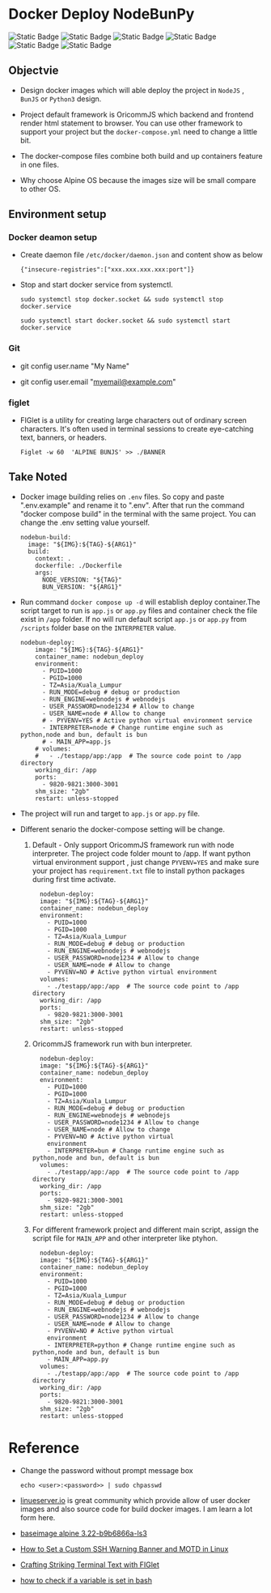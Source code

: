 # Docker Deploy NodeBunPy

![Static Badge](https://img.shields.io/badge/License-Mulan_PSL_v2-_)
![Static Badge](https://img.shields.io/badge/NodeJS-V20_.19_.4-_)
![Static Badge](https://img.shields.io/badge/BunJS-V1_.2_.20-_)
![Static Badge](https://img.shields.io/badge/ElectronJS-V34_.2_.0-_)
![Static Badge](https://img.shields.io/badge/Python3-Latest-__?style=flat)
![Static Badge](https://img.shields.io/badge/OS-Alpine_3.20-_?style=flat)

## Objectvie

- Design docker images which will able deploy the project in `NodeJS` , `BunJS` or `Python3` design.
- Project default framework is OricommJS which backend and frontend render html statement to browser. You can use other framework to support your project but the `docker-compose.yml` need to change a little bit.

- The docker-compose files combine both build and up containers feature in one files.

- Why choose Alpine OS because the images size will be small compare to other OS.

## Environment setup

### Docker deamon setup

- Create daemon file `/etc/docker/daemon.json` and content show as below
  ```
  {"insecure-registries":["xxx.xxx.xxx.xxx:port"]}
  ```
- Stop and start docker service from systemctl.

  ```
  sudo systemctl stop docker.socket && sudo systemctl stop docker.service

  sudo systemctl start docker.socket && sudo systemctl start docker.service
  ```

### Git

- git config user.name "My Name"

- git config user.email "myemail@example.com"

### figlet

- FIGlet is a utility for creating large characters out of ordinary screen characters. It's often used in terminal sessions to create eye-catching text, banners, or headers.

  ```
  Figlet -w 60  'ALPINE BUNJS' >> ./BANNER
  ```

## Take Noted

- Docker image building relies on `.env` files. So copy and paste ".env.example" and rename it to ".env". After that run the command "docker compose build" in the terminal with the same project. You can change the .env setting value yourself.
  ```
  nodebun-build:
    image: "${IMG}:${TAG}-${ARG1}"
    build:
      context: .
      dockerfile: ./Dockerfile
      args:
        NODE_VERSION: "${TAG}"
        BUN_VERSION: "${ARG1}"
  ```
- Run command `docker compose up -d` will establish deploy container.The script target to run is `app.js` or `app.py` files and container check the file exist in `/app` folder. If no will run default script `app.js` or `app.py` from `/scripts` folder base on the `INTERPRETER` value.

  ```
  nodebun-deploy:
      image: "${IMG}:${TAG}-${ARG1}"
      container_name: nodebun_deploy
      environment:
        - PUID=1000
        - PGID=1000
        - TZ=Asia/Kuala_Lumpur
        - RUN_MODE=debug # debug or production
        - RUN_ENGINE=webnodejs # webnodejs
        - USER_PASSWORD=node1234 # Allow to change
        - USER_NAME=node # Allow to change
        # - PYVENV=YES # Active python virtual environment service
        - INTERPRETER=node # Change runtime engine such as python,node and bun, default is bun
        # - MAIN_APP=app.js
      # volumes:
      #   - ./testapp/app:/app  # The source code point to /app directory
      working_dir: /app
      ports:
        - 9820-9821:3000-3001
      shm_size: "2gb"
      restart: unless-stopped
  ```

- The project will run and target to `app.js` or `app.py` file.
- Different senario the docker-compose setting will be change.

  1.  Default - Only support OricommJS framework run with node interpreter. The project code folder mount to /app. If want python virtual environment support , just change `PYVENV=YES` and make sure your project has `requirement.txt` file to install python packages during first time activate.

      ```
        nodebun-deploy:
        image: "${IMG}:${TAG}-${ARG1}"
        container_name: nodebun_deploy
        environment:
          - PUID=1000
          - PGID=1000
          - TZ=Asia/Kuala_Lumpur
          - RUN_MODE=debug # debug or production
          - RUN_ENGINE=webnodejs # webnodejs
          - USER_PASSWORD=node1234 # Allow to change
          - USER_NAME=node # Allow to change
          - PYVENV=NO # Active python virtual environment
        volumes:
          - ./testapp/app:/app  # The source code point to /app directory
        working_dir: /app
        ports:
          - 9820-9821:3000-3001
        shm_size: "2gb"
        restart: unless-stopped
      ```

  2.  OricommJS framework run with bun interpreter.

      ```
        nodebun-deploy:
        image: "${IMG}:${TAG}-${ARG1}"
        container_name: nodebun_deploy
        environment:
          - PUID=1000
          - PGID=1000
          - TZ=Asia/Kuala_Lumpur
          - RUN_MODE=debug # debug or production
          - RUN_ENGINE=webnodejs # webnodejs
          - USER_PASSWORD=node1234 # Allow to change
          - USER_NAME=node # Allow to change
          - PYVENV=NO # Active python virtual
          environment
          - INTERPRETER=bun # Change runtime engine such as python,node and bun, default is bun
        volumes:
          - ./testapp/app:/app  # The source code point to /app directory
        working_dir: /app
        ports:
          - 9820-9821:3000-3001
        shm_size: "2gb"
        restart: unless-stopped
      ```

  3.  For different framework project and different main script, assign the script file for `MAIN_APP` and other interpreter like ptyhon.

      ```
        nodebun-deploy:
        image: "${IMG}:${TAG}-${ARG1}"
        container_name: nodebun_deploy
        environment:
          - PUID=1000
          - PGID=1000
          - TZ=Asia/Kuala_Lumpur
          - RUN_MODE=debug # debug or production
          - RUN_ENGINE=webnodejs # webnodejs
          - USER_PASSWORD=node1234 # Allow to change
          - USER_NAME=node # Allow to change
          - PYVENV=NO # Active python virtual
          environment
          - INTERPRETER=python # Change runtime engine such as python,node and bun, default is bun
          - MAIN_APP=app.py
        volumes:
          - ./testapp/app:/app  # The source code point to /app directory
        working_dir: /app
        ports:
          - 9820-9821:3000-3001
        shm_size: "2gb"
        restart: unless-stopped
      ```

# Reference

- Change the password without prompt message box

  ```
  echo <user>:<password>> | sudo chpasswd
  ```

- [linueserver.io](https://github.com/linuxserver) is great community which provide allow of user docker images and also source code for build docker images. I am learn a lot form here.

- [baseimage alpine 3.22-b9b6866a-ls3](https://github.com/linuxserver/docker-baseimage-alpine/releases/tag/3.22-b9b6866a-ls3)

- [How to Set a Custom SSH Warning Banner and MOTD in Linux](https://www.tecmint.com/ssh-warning-banner-linux/)
- [Crafting Striking Terminal Text with FIGlet](https://labex.io/tutorials/linux-crafting-striking-terminal-text-with-figlet-272383)

- [how to check if a variable is set in bash](https://stackoverflow.com/questions/3601515/how-to-check-if-a-variable-is-set-in-bash)
